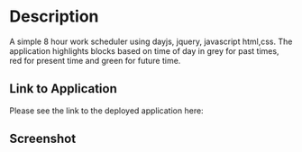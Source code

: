 # Description
A simple 8 hour work scheduler using dayjs, jquery, javascript html,css. The application highlights blocks based on time of day in grey for past times, red for present time and green for future time.

## Link to Application

Please see the link to the deployed application here: 

## Screenshot